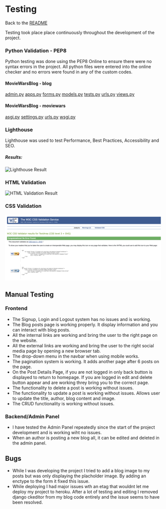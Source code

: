 # Testing
Back to the [README](README.md)

Testing took place place continuously throughout the development of the project.

### Python Validation - PEP8
Python testing was done using the PEP8 Online to ensure there were no syntax errors in the project. All python files
were entered into the online checker and no errors were found in any of the custom codes.

#### MovieWarsBlog - blog
[admin.py]()
[apps.py]()
[forms.py]()
[models.py]()
[tests.py]()
[urls.py]()
[views.py]()

#### MovieWarsBlog - moviewars
[asgi.py]()
[settings.py]()
[urls.py]()
[wsgi.py]()


### Lighthouse
Lighthouse was used to test Performance, Best Practices, Accessibility and SEO. 

##### Results:
![Lighthouse Result]()

### HTML Validation
![HTML Validation Result]()

### CSS Validation

![CSS Validation Result](./assets/testme/css-check.png)

## Manual Testing

### Frontend
* The Signup, Login and Logout system has no issues and is working.
* The Blog posts page is working properly. It display information and you can interact with blog posts. 
* All the internal links are working and bring the user to the right page on the website.
* All the external links are working and bring the user to the right social media page by 
  opening a new browser tab.
* The drop-down menu in the navbar when using mobile works.
* The pagination system is working. It adds another page after 6 posts on the page.
* On the Post Details Page, if you are not logged in only back button is displayed to return to homepage. If you are logged in edit and delete button appear 
  and are working threy bring you to the correct page.  
* The functionality to delete a post is working without issues. 
* The functionality to update a post is working without issues. Allows user to update the title, author, blog content and image.
* The CRUD functionality is working without issues.

### Backend/Admin Panel
* I have tested the Admin Panel repeatedly since the start of the project development and is working wiht no issues.
* When an author is posting a new blog all, it can be edited and deleted in the admin panel.

## Bugs

* While I was developing the project I tried to add a blog image to my posts but was only displaying the placholder image. By adding an enctype to the form it fixed this issue. 
* While deploying I had major issues wth an etag that wouldnt let me deploy my project to heroku. After a lot of testing and editing I removed django ckeditor from my blog code entirely and the issue seems to have been resolved.